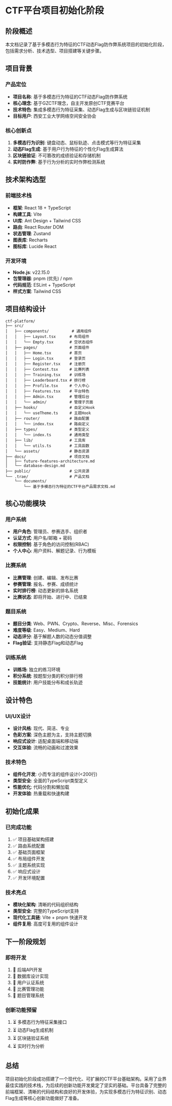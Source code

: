 # CTF平台项目初始化阶段

## 阶段概述

本文档记录了基于多模态行为特征的CTF动态Flag防作弊系统项目的初始化阶段，包括需求分析、技术选型、项目搭建等关键步骤。

## 项目背景

### 产品定位
- **项目名称**: 基于多模态行为特征的CTF动态Flag防作弊系统
- **核心理念**: 基于GZCTF理念，自主开发原创CTF竞赛平台
- **技术特色**: 集成多模态行为特征采集、动态Flag生成与区块链验证机制
- **目标用户**: 西安工业大学网络空间安全协会

### 核心创新点
1. **多模态行为识别**: 键盘动态、鼠标轨迹、点击模式等行为特征采集
2. **动态Flag生成**: 基于用户行为特征的个性化Flag生成算法
3. **区块链验证**: 不可篡改的成绩验证和存储机制
4. **实时防作弊**: 基于行为分析的实时作弊检测系统

## 技术架构选型

### 前端技术栈
- **框架**: React 18 + TypeScript
- **构建工具**: Vite
- **UI库**: Ant Design + Tailwind CSS
- **路由**: React Router DOM
- **状态管理**: Zustand
- **图表库**: Recharts
- **图标库**: Lucide React

### 开发环境
- **Node.js**: v22.15.0
- **包管理器**: pnpm (优先) / npm
- **代码规范**: ESLint + TypeScript
- **样式方案**: Tailwind CSS

## 项目结构设计

```
ctf-platform/
├── src/
│   ├── components/          # 通用组件
│   │   ├── Layout.tsx      # 布局组件
│   │   └── Empty.tsx       # 空状态组件
│   ├── pages/              # 页面组件
│   │   ├── Home.tsx        # 首页
│   │   ├── Login.tsx       # 登录页
│   │   ├── Register.tsx    # 注册页
│   │   ├── Contest.tsx     # 比赛列表
│   │   ├── Training.tsx    # 训练场
│   │   ├── Leaderboard.tsx # 排行榜
│   │   ├── Profile.tsx     # 个人中心
│   │   ├── Features.tsx    # 平台特色
│   │   ├── Admin.tsx       # 管理后台
│   │   └── admin/          # 管理子页面
│   ├── hooks/              # 自定义Hook
│   │   └── useTheme.ts     # 主题Hook
│   ├── router/             # 路由配置
│   │   └── index.tsx       # 路由定义
│   ├── types/              # 类型定义
│   │   └── index.ts        # 通用类型
│   ├── lib/                # 工具库
│   │   └── utils.ts        # 工具函数
│   └── assets/             # 静态资源
├── docs/                   # 项目文档
│   ├── future-features-architecture.md
│   └── database-design.md
├── public/                 # 公共资源
└── .trae/                  # 产品文档
    └── documents/
        └── 基于多模态行为特征的CTF平台产品需求文档.md
```

## 核心功能模块

### 用户系统
- **用户角色**: 管理员、参赛选手、组织者
- **认证方式**: 用户名/邮箱 + 密码
- **权限控制**: 基于角色的访问控制(RBAC)
- **个人中心**: 用户资料、解题记录、行为模板

### 比赛系统
- **比赛管理**: 创建、编辑、发布比赛
- **参赛管理**: 报名、参赛、成绩统计
- **实时排行榜**: 动态更新的排名系统
- **比赛状态**: 即将开始、进行中、已结束

### 题目系统
- **题目分类**: Web、PWN、Crypto、Reverse、Misc、Forensics
- **难度等级**: Easy、Medium、Hard
- **动态评分**: 基于解题人数的动态分值调整
- **Flag验证**: 支持静态Flag和动态Flag

### 训练系统
- **训练场**: 独立的练习环境
- **积分系统**: 按题型分类的积分排行榜
- **技能统计**: 用户技能分布和成长轨迹

## 设计特色

### UI/UX设计
- **设计风格**: 现代、简洁、专业
- **色彩方案**: 深色主题为主，支持主题切换
- **响应式设计**: 适配桌面端和移动端
- **交互体验**: 流畅的动画和过渡效果

### 技术特色
- **组件化开发**: 小而专注的组件设计(<200行)
- **类型安全**: 全面的TypeScript类型定义
- **性能优化**: 代码分割和懒加载
- **开发体验**: 热重载和快速构建

## 初始化成果

### 已完成功能
1. ✅ 项目基础架构搭建
2. ✅ 路由系统配置
3. ✅ 基础页面框架
4. ✅ 布局组件开发
5. ✅ 主题系统实现
6. ✅ 响应式设计
7. ✅ 开发环境配置

### 技术亮点
- **模块化架构**: 清晰的代码组织结构
- **类型安全**: 完整的TypeScript支持
- **现代化工具链**: Vite + pnpm 快速开发
- **组件复用**: 高度可复用的组件设计

## 下一阶段规划

### 即将开发
1. 🔄 后端API开发
2. 🔄 数据库设计实现
3. 🔄 用户认证系统
4. 🔄 比赛管理功能
5. 🔄 题目管理系统

### 创新功能预留
1. ⏳ 多模态行为特征采集接口
2. ⏳ 动态Flag生成机制
3. ⏳ 区块链验证系统
4. ⏳ 实时行为分析

## 总结

项目初始化阶段成功搭建了一个现代化、可扩展的CTF平台基础架构。采用了业界最佳实践的技术栈，为后续的创新功能开发奠定了坚实的基础。平台具备了完整的前端框架、清晰的代码结构和良好的开发体验，为实现多模态行为特征识别、动态Flag生成等核心创新功能做好了准备。